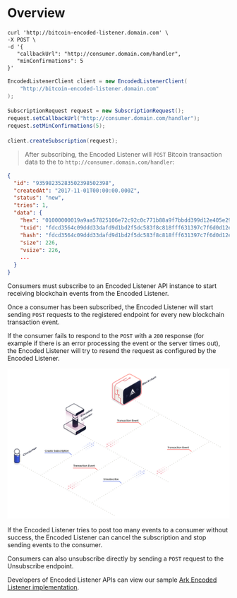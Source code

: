 
# Overview

```shell
curl 'http://bitcoin-encoded-listener.domain.com' \
-X POST \
-d '{
   "callbackUrl": "http://consumer.domain.com/handler",
   "minConfirmations": 5
}'
```

```java
EncodedListenerClient client = new EncodedListenerClient(
    "http://bitcoin-encoded-listener.domain.com"
);

SubscriptionRequest request = new SubscriptionRequest();
request.setCallbackUrl("http://consumer.domain.com/handler");
request.setMinConfirmations(5);

client.createSubscription(request);
```

> After subscribing, the Encoded Listener will `POST` Bitcoin transaction data to the
 to `http://consumer.domain.com/handler`:
  
```json
{
  "id": "93598235283502398502398",
  "createdAt": "2017-11-01T00:00:00.000Z",
  "status": "new",
  "tries": 1,
  "data": {
    "hex": "01000000019a9aa57825106e72c92c0c771b88a9f7bbdd399d12e405e29757964f9a387ef0000000006b483045022100fdac2e51068717da7f564ae676d84f04aa6e5157b72c168301809518bc8e733902200b39ba9d0ee8cd0c5f0ed7a4d51ec2aaf5976252aeca6ffd5b9794076898c463012102892589b5b0e2751bd2500a71f06b2d851439678eb0e976be5b5a0cc8f3e49895ffffffff021caa3900000000001976a914ddaccd2403cfffad5936ca66c2c6a7c98146936888ac9b593001000000001976a91461752641b0bf1cecd08341224f83e690853abd0588ac00000000",
    "txid": "fdcd3564c09ddd33dafd9d1bd2f5dc583f8c818fff631397c7f6d0d12ecf17b4",
    "hash": "fdcd3564c09ddd33dafd9d1bd2f5dc583f8c818fff631397c7f6d0d12ecf17b4",
    "size": 226,
    "vsize": 226,
    ...
  }
}
```

Consumers must subscribe to an Encoded Listener API instance to start receiving blockchain
events from the Encoded Listener.

Once a consumer has been subscribed, the Encoded Listener will start
sending `POST` requests to the registered endpoint for every new blockchain transaction
event.

If the consumer fails to respond to the `POST` with a `200` response (for example if there is
an error processing the event or the server times out), the Encoded Listener will try to resend
the request as configured by the Encoded Listener.

<img src="images/figures/aces-encoded-listener-overview.png" alt="Encoded Listener Sequence Diagram" />

If the Encoded Listener tries to post too many events to a consumer without success,
the Encoded Listener can cancel the subscription and stop sending events to the consumer.

Consumers can also unsubscribe directly by sending a `POST` request to the Unsubscribe
endpoint.

Developers of Encoded Listener APIs can view our sample
[Ark Encoded Listener implementation](https://github.com/ark-aces/aces-encoded-listener-ark).